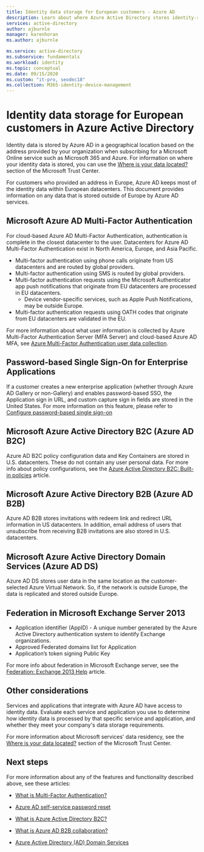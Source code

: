 ```yaml
---
title: Identity data storage for European customers - Azure AD
description: Learn about where Azure Active Directory stores identity-related data for its European customers.
services: active-directory
author: ajburnle
manager: karenhoran
ms.author: ajburnle

ms.service: active-directory
ms.subservice: fundamentals
ms.workload: identity
ms.topic: conceptual
ms.date: 09/15/2020
ms.custom: "it-pro, seodec18"
ms.collection: M365-identity-device-management
---
```


# Identity data storage for European customers in Azure Active Directory
Identity data is stored by Azure AD in a geographical location  based on the address provided by your organization when subscribing for a Microsoft Online service such as Microsoft 365 and Azure. For information on where your identity data is stored, you can use the [Where is your data located?](https://www.microsoft.com/trustcenter/privacy/where-your-data-is-located) section of the Microsoft Trust Center.

For customers who provided an address in Europe, Azure AD keeps most of the identity data within European datacenters. This document provides information on any data that is stored outside of Europe by Azure AD services.

## Microsoft Azure AD Multi-Factor Authentication

For cloud-based Azure AD Multi-Factor Authentication, authentication is complete in the closest datacenter to the user. Datacenters for Azure AD Multi-Factor Authentication exist in North America, Europe, and Asia Pacific.

* Multi-factor authentication using phone calls originate from US datacenters and are routed by global providers.
* Multi-factor authentication using SMS is routed by global providers.
* Multi-factor authentication requests using the Microsoft Authenticator app push notifications that originate from EU datacenters are processed in EU datacenters.
    * Device vendor-specific services, such as Apple Push Notifications, may be outside Europe.
* Multi-factor authentication requests using OATH codes that originate from EU datacenters are validated in the EU.

For more information about what user information is collected by Azure Multi-Factor Authentication Server (MFA Server) and cloud-based Azure AD MFA, see [Azure Multi-Factor Authentication user data collection](../authentication/howto-mfa-reporting-datacollection.md).

## Password-based Single Sign-On for Enterprise Applications
 
If a customer creates a new enterprise application (whether through Azure AD Gallery or non-Gallery) and enables password-based SSO, the Application sign in URL, and custom capture sign in fields are stored in the United States. For more information on this feature, please refer to [Configure password-based single sign-on](../manage-apps/configure-password-single-sign-on-non-gallery-applications.md)

## Microsoft Azure Active Directory B2C (Azure AD B2C)

Azure AD B2C policy configuration data and Key Containers are stored in U.S. datacenters. These do not contain any user personal data. For more info about policy configurations, see the [Azure Active Directory B2C: Built-in policies](../../active-directory-b2c/user-flow-overview.md) article.

## Microsoft Azure Active Directory B2B (Azure AD B2B) 
    
Azure AD B2B stores invitations with redeem link and redirect URL information in US datacenters. In addition, email address of users that unsubscribe from receiving B2B invitations are  also stored in U.S. datacenters.

## Microsoft Azure Active Directory Domain Services (Azure AD DS)

Azure AD DS stores user data in the same location as the customer-selected Azure Virtual Network. So, if the network is outside Europe, the data is replicated and stored outside Europe.

## Federation in Microsoft Exchange Server 2013
    
- Application identifier (AppID) - A unique number generated by the Azure Active Directory authentication system to identify Exchange organizations.
- Approved Federated domains list for Application
- Application’s token signing Public Key 

For more info about federation in Microsoft Exchange server, see the [Federation: Exchange 2013 Help](/exchange/federation-exchange-2013-help) article.


## Other considerations

Services and applications that integrate with Azure AD have access to identity data. Evaluate each service and application you use to determine how identity data is processed by that specific service and application, and whether they meet your company's data storage requirements.

For more information about Microsoft services' data residency, see the [Where is your data located?](https://www.microsoft.com/trustcenter/privacy/where-your-data-is-located) section of the Microsoft Trust Center.

## Next steps
For more information about any of the features and functionality described above, see these articles:
- [What is Multi-Factor Authentication?](../authentication/concept-mfa-howitworks.md)

- [Azure AD self-service password reset](../authentication/concept-sspr-howitworks.md)

- [What is Azure Active Directory B2C?](../../active-directory-b2c/overview.md)

- [What is Azure AD B2B collaboration?](../external-identities/what-is-b2b.md)

- [Azure Active Directory (AD) Domain Services](../../active-directory-domain-services/overview.md)